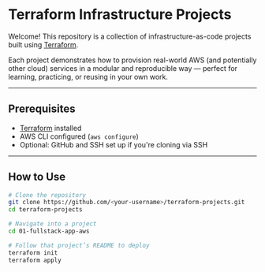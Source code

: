 # Terraform Infrastructure Projects

Welcome! This repository is a collection of infrastructure-as-code projects built using [Terraform](https://developer.hashicorp.com/terraform).

Each project demonstrates how to provision real-world AWS (and potentially other cloud) services in a modular and reproducible way — perfect for learning, practicing, or reusing in your own work.

---

## Prerequisites

- [Terraform](https://developer.hashicorp.com/terraform/downloads) installed
- AWS CLI configured (`aws configure`)
- Optional: GitHub and SSH set up if you're cloning via SSH

---

## How to Use

```bash
# Clone the repository
git clone https://github.com/<your-username>/terraform-projects.git
cd terraform-projects

# Navigate into a project
cd 01-fullstack-app-aws

# Follow that project’s README to deploy
terraform init
terraform apply